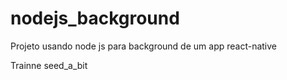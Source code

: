 # nodejs_background
 
Projeto usando node js para background de um app react-native 

Trainne seed_a_bit 
